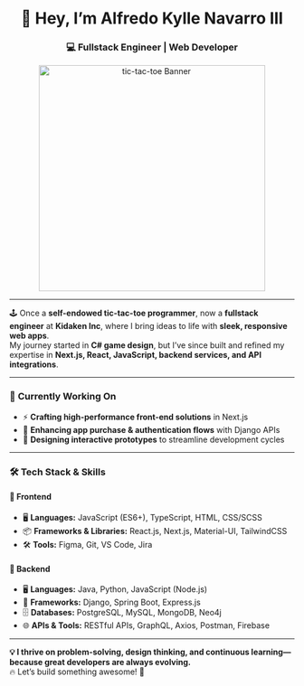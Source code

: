<h1 align="center">👋 Hey, I’m Alfredo Kylle Navarro III</h1>

<h3 align="center">💻 Fullstack Engineer | Web Developer</h3>

<p align="center">
  <img src="https://media0.giphy.com/media/gR92EF4p9XyEHyD2n5/giphy.gif?cid=6c09b952cfcyh79qzkahofl1qdq3213mwdc37iwa2pk2wir5&ep=v1_gifs_search&rid=giphy.gif&ct=g" alt="tic-tac-toe Banner" width="400"/>
</p>

---

🕹️ Once a **self-endowed tic-tac-toe programmer**, now a **fullstack engineer** at **Kidaken Inc**, where I bring ideas to life with **sleek, responsive web apps**.  
My journey started in **C# game design**, but I’ve since built and refined my expertise in **Next.js, React, JavaScript, backend services, and API integrations**.

---

### 🚀 **Currently Working On**
- ⚡ **Crafting high-performance front-end solutions** in Next.js  
- 🔐 **Enhancing app purchase & authentication flows** with Django APIs  
- 🎨 **Designing interactive prototypes** to streamline development cycles  

---

### 🛠 **Tech Stack & Skills**
#### 🎨 **Frontend**  
- 🖥️ **Languages:** JavaScript (ES6+), TypeScript, HTML, CSS/SCSS  
- 📦 **Frameworks & Libraries:** React.js, Next.js, Material-UI, TailwindCSS  
- 🛠️ **Tools:** Figma, Git, VS Code, Jira  

#### 🔧 **Backend**  
- 🖥️ **Languages:** Java, Python, JavaScript (Node.js)  
- 🚀 **Frameworks:** Django, Spring Boot, Express.js  
- 🗄️ **Databases:** PostgreSQL, MySQL, MongoDB, Neo4j  
- 🌐 **APIs & Tools:** RESTful APIs, GraphQL, Axios, Postman, Firebase  

---

**💡 I thrive on problem-solving, design thinking, and continuous learning—because great developers are always evolving.**  
🔥 Let’s build something awesome! 🚀  

